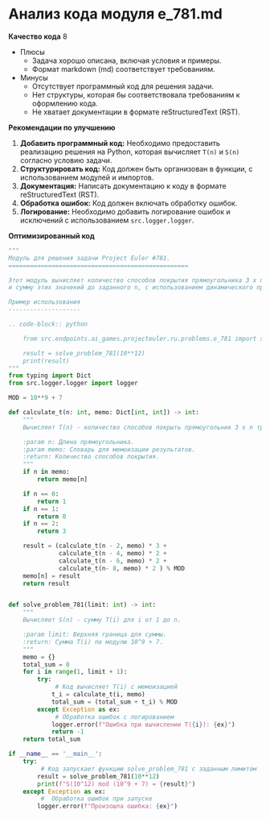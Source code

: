 # Анализ кода модуля e_781.md

**Качество кода**
8
-  Плюсы
    -  Задача хорошо описана, включая условия и примеры.
    -  Формат markdown (md) соответствует требованиям.
-  Минусы
    -  Отсутствует программный код для решения задачи.
    -  Нет структуры, которая бы соответствовала требованиям к оформлению кода.
    -  Не хватает документации в формате reStructuredText (RST).

**Рекомендации по улучшению**

1.  **Добавить программный код:** Необходимо предоставить реализацию решения на Python, которая вычисляет `T(n)` и `S(n)` согласно условию задачи.
2.  **Структурировать код:** Код должен быть организован в функции, с использованием модулей и импортов.
3.  **Документация:** Написать документацию к коду в формате reStructuredText (RST).
4.  **Обработка ошибок:** Код должен включать обработку ошибок.
5.  **Логирование:** Необходимо добавить логирование ошибок и исключений с использованием `src.logger.logger`.

**Оптимизированный код**

```python
"""
Модуль для решения задачи Project Euler #781.
==================================================

Этот модуль вычисляет количество способов покрытия прямоугольника 3 x n тримино
и сумму этих значений до заданного n, с использованием динамического программирования.

Пример использования
--------------------

.. code-block:: python

    from src.endpoints.ai_games.projecteuler.ru.problems.e_781 import solve_problem_781

    result = solve_problem_781(10**12)
    print(result)
"""
from typing import Dict
from src.logger.logger import logger

MOD = 10**9 + 7

def calculate_t(n: int, memo: Dict[int, int]) -> int:
    """
    Вычисляет T(n) - количество способов покрыть прямоугольник 3 x n тримино.

    :param n: Длина прямоугольника.
    :param memo: Словарь для мемоизации результатов.
    :return: Количество способов покрытия.
    """
    if n in memo:
        return memo[n]

    if n == 0:
        return 1
    if n == 1:
        return 0
    if n == 2:
        return 3

    result = (calculate_t(n - 2, memo) * 3 +
              calculate_t(n - 4, memo) * 2 +
              calculate_t(n - 6, memo) * 2 +
              calculate_t(n- 8, memo) * 2 ) % MOD
    memo[n] = result
    return result


def solve_problem_781(limit: int) -> int:
    """
    Вычисляет S(n) - сумму T(i) для i от 1 до n.

    :param limit: Верхняя граница для суммы.
    :return: Сумма T(i) по модулю 10^9 + 7.
    """
    memo = {}
    total_sum = 0
    for i in range(1, limit + 1):
        try:
             # Код вычисляет T(i) с мемоизацией
            t_i = calculate_t(i, memo)
            total_sum = (total_sum + t_i) % MOD
        except Exception as ex:
             # Обработка ошибок с логированием
            logger.error(f"Ошибка при вычислении T({i}): {ex}")
            return -1
    return total_sum

if __name__ == '__main__':
    try:
         # Код запускает функцию solve_problem_781 с заданным лимитом
        result = solve_problem_781(10**12)
        print(f"S(10^12) mod (10^9 + 7) = {result}")
    except Exception as ex:
         #  Обработка ошибок при запуске
        logger.error(f"Произошла ошибка: {ex}")
```